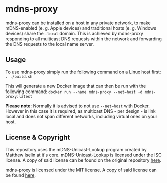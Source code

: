 # mdns-proxy
mdns-proxy can be installed on a host in any private network, to make mDNS-enabled (e. g. Apple devices) and 
traditional hosts (e. g. Windows devices) share the `.local` domain. This is achieved by mdns-proxy responding to all 
multicast DNS requests within the network and forwarding the DNS requests to the local name server.

## Usage
To use mdns-proxy simply run the following command on a Linux host first: `. ./build.sh`

This will generate a new Docker image that can then be run with the following command: 
`docker run --name mdns-proxy --net=host -d mdns-proxy:latest`

**Please note:** Normally it is advised to not use `--net=host` with Docker. However in this case it is required, as 
multicast DNS - per design - is link local and does not span different networks, including virtual ones on your host. 

## License & Copyright
This repository uses the mDNS-Unicast-Lookup program created by Matthew Iselin at it's core. mDNS-Unicast-Lookup is 
licensed under the ISC license. A copy of said license can be found on the original repository 
[here](https://github.com/miselin/mDNS-Unicast-Lookup/blob/master/LICENSE "here").

mdns-proxy is licensed under the MIT license. A copy of said license can be found 
[here](https://github.com/fenik/mdns-proxy/blob/master/LICENSE.md "here").

